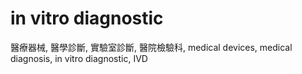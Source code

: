 # in vitro diagnostic
醫療器械, 醫學診斷, 實驗室診斷, 醫院檢驗科, medical devices, medical diagnosis, in vitro diagnostic, IVD

